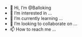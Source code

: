 - 👋 Hi, I’m @Balloking
- 👀 I’m interested in ...
- 🌱 I’m currently learning ...
- 💞️ I’m looking to collaborate on ...
- 📫 How to reach me ...

<!---
Balloking/Balloking is a ✨ special ✨ repository because its `README.md` (this file) appears on your GitHub profile.
You can click the Preview link to take a look at your changes.
--->
